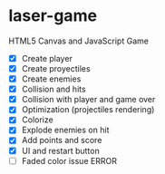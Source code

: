 # laser-game
HTML5 Canvas and JavaScript Game

- [X] Create player
- [X] Create proyectiles
- [X] Create enemies
- [X] Collision and hits
- [X] Collision with player and game over
- [X] Optimization (projectiles rendering)
- [X] Colorize
- [X] Explode enemies on hit
- [X] Add points and score 
- [X] UI and restart button
- [ ] Faded color issue ERROR
